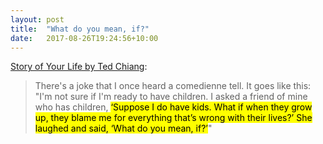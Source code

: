 ```yaml
---
layout: post
title:  "What do you mean, if?"
date:   2017-08-26T19:24:56+10:00
---
```


[Story of Your Life by Ted Chiang][]:

> There's a joke that I once heard a comedienne tell.
> It goes like this: "I'm not sure if I'm ready to have children.
> I asked a friend of mine who has children, <mark>‘Suppose I do have kids.
> What if when they grow up, they blame me for everything that’s wrong with their lives?’
> She laughed and said, ‘What do you mean, if?’</mark>"

[Story of Your Life by Ted Chiang]: https://itunes.apple.com/book/id974468155

